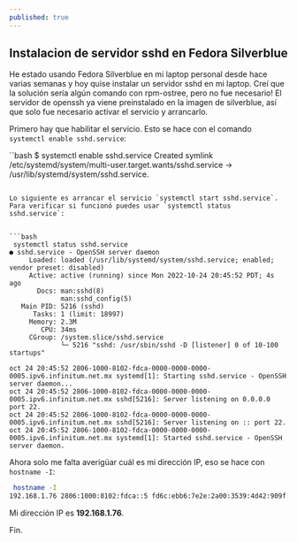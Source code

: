 ```yaml
---
published: true
---
```

## Instalacion de servidor sshd en Fedora Silverblue

He estado usando Fedora Silverblue en mi laptop personal desde hace varias semanas y hoy quise instalar un servidor sshd en mi laptop. Creí que la solución sería algún comando con rpm-ostree, pero no fue necesario! El servidor de openssh ya viene preinstalado en la imagen de silverblue, así que solo fue necesario activar el servicio y arrancarlo.

Primero hay que habilitar el servicio. Esto se hace con el comando `systemctl enable sshd.service`:

``bash
$ systemctl enable sshd.service 
Created symlink /etc/systemd/system/multi-user.target.wants/sshd.service → /usr/lib/systemd/system/sshd.service.
```

Lo siguiente es arrancar el servicio `systemctl start sshd.service`. Para verificar si funcionó puedes usar `systemctl status sshd.service`:


```bash
 systemctl status sshd.service 
● sshd.service - OpenSSH server daemon
     Loaded: loaded (/usr/lib/systemd/system/sshd.service; enabled; vendor preset: disabled)
     Active: active (running) since Mon 2022-10-24 20:45:52 PDT; 4s ago
       Docs: man:sshd(8)
             man:sshd_config(5)
   Main PID: 5216 (sshd)
      Tasks: 1 (limit: 18997)
     Memory: 2.3M
        CPU: 34ms
     CGroup: /system.slice/sshd.service
             └─ 5216 "sshd: /usr/sbin/sshd -D [listener] 0 of 10-100 startups"

oct 24 20:45:52 2806-1000-8102-fdca-0000-0000-0000-0005.ipv6.infinitum.net.mx systemd[1]: Starting sshd.service - OpenSSH server daemon...
oct 24 20:45:52 2806-1000-8102-fdca-0000-0000-0000-0005.ipv6.infinitum.net.mx sshd[5216]: Server listening on 0.0.0.0 port 22.
oct 24 20:45:52 2806-1000-8102-fdca-0000-0000-0000-0005.ipv6.infinitum.net.mx sshd[5216]: Server listening on :: port 22.
oct 24 20:45:52 2806-1000-8102-fdca-0000-0000-0000-0005.ipv6.infinitum.net.mx systemd[1]: Started sshd.service - OpenSSH server daemon.

```

Ahora solo me falta averigüar cuál es mi dirección IP, eso se hace con `hostname -I`:

```bash
 hostname -I
192.168.1.76 2806:1000:8102:fdca::5 fd6c:ebb6:7e2e:2a00:3539:4d42:909f:3ba 2806:1000:8102:fdca:5663:d5cf:f771:a446
```

Mi dirección IP es **192.168.1.76**.

Fin.
